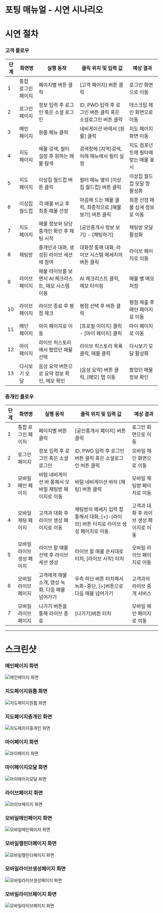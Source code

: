 # 포팅 매뉴얼 - 시연 시나리오

# 시연 절차

### 고객 플로우

| 단계 | 화면명             | 실행 동작                                            | 클릭 위치 및 입력 값                                       | 예상 결과                             |
| ---- | ------------------ | ---------------------------------------------------- | ---------------------------------------------------------- | ------------------------------------- |
| 1    | 통합 로그인 페이지 | 페이지별 버튼 클릭                                   | [고객 페이지] 버튼 클릭                                    | 로그인 화면으로 이동                  |
| 2    | 로그인 페이지      | 정보 입력 후 로그인 혹은 소셜 로그인                 | ID, PWD 입력 후 로그인 버튼 클릭 혹은 소셜로그인 버튼 클릭 | 데스크탑 메인 화면으로 이동           |
| 3    | 메인 페이지        | 원룸 메뉴 클릭                                       | 네비게이션 바에서 [원룸] 클릭                              | 지도 페이지 화면 이동                 |
| 4    | 지도 페이지        | 매물 검색, 필터 설정 후 원하는 매물 탐색             | 검색창에 [지역]검색, 아래 매뉴에서 필터 설정               | 지도 컴포넌트에 필터에 맞는 매물 표시 |
| 5    | 지도 페이지        | 이상집 월드컵 버튼 클릭                              | 필터 메뉴 옆의 [이상집 월드컵] 버튼 클릭                   | 이상집 월드컵 모달 창 활성화          |
| 6    | 이상집 월드컵      | 각 매물 비교 후 최종 매물 선정                       | 마음에 드는 매물 클릭, 최종적으로 [매물 보기] 버튼 클릭    | 최종 선정 매물 상세 정보로 이동       |
| 7    | 지도 페이지        | 매물 정보와 담당 중개인 확인 후 채팅 시작            | [공인중개사 정보 보기] - [채팅하기]                        | 채팅방 모달 활성화                    |
| 8    | 채팅방             | 중개인과 대화, 생성된 라이브 세션에 참여             | 대화창 통해 대화, 라이브 시스템 메세지의 버튼 클릭         | 라이브 페이지로 이동                  |
| 9    | 라이브 페이지      | 매물 라이브를 보면서 AI 체크리스트, 메모 시스템 이용 | AI 체크리스트 클릭, 메모 타이핑                            | 매물 별 메모 저장                     |
| 10   | 라이브 페이지      | 라이브 종료 후 평점 체크                             | 평점 선택 후 버튼 클릭                                     | 평점 제출 후 메인 페이지로 이동       |
| 11   | 메인 페이지        | 마이 페이지로 이동                                   | [프로필 이미지] 클릭 - [마이 페이지] 클릭                  | 마이 페이지로 이동                    |
| 12   | 마이 페이지        | 라이브 히스토리에서 봤었던 매물 선택                 | 라이브 히스토리 목록 클릭, 매물 클릭                       | 다시보기 모달 활성화                  |
| 13   | 다시보기 모달      | 음성 요약 버튼으로 요약 정보 확인, 메모 확인         | [음성 요약] 버튼 클릭, [메모] 탭 이동                      | 봤었던 매물 정보 확인                 |

### 중개인 플로우

| 단계 | 화면명                    | 실행 동작                                             | 클릭 위치 및 입력 값                                                                    | 예상 결과                                |
| ---- | ------------------------- | ----------------------------------------------------- | --------------------------------------------------------------------------------------- | ---------------------------------------- |
| 1    | 통합 로그인 페이지        | 페이지별 버튼 클릭                                    | [공인중개사 페이지] 버튼 클릭                                                           | 로그인 화면으로 이동                     |
| 2    | 로그인 페이지             | 정보 입력 후 로그인 혹은 소셜 로그인                  | ID, PWD 입력 후 로그인 버튼 클릭 혹은 소셜로그인 버튼 클릭                              | 모바일 메인 화면으로 이동                |
| 3    | 모바일 메인 페이지        | 바텀 네비게이션 바 통해서 모바일 채팅방 페이지로 이동 | 바텀 네비게이션 바의 [채팅] 버튼 클릭                                                   | 모바일 채팅방 페이지로 이동              |
| 4    | 모바일 채팅 페이지        | 고객과 대화 후 라이브 생성 페이지로 이동              | 채팅방의 메세지 입력 창 통해서 대화, [+]-[라이브] 버튼 터치로 라이브 생성 페이지로 이동 | 고객과 대화 후 라이브 생성 페이지로 이동 |
| 5    | 모바일 라이브 생성 페이지 | 라이브 할 매물 선택 후 라이브 세션 생성               | 라이브 할 매물 순서대로 터치, [라이브 시작] 터치                                        | 모바일 라이브 페이지로 이동              |
| 6    | 모바일 라이브 페이지      | 고객에게 매물 소개, 영상 녹화, 다음 매물 넘어가기     | 우측 하단 버튼 터치해서 녹화-중단, [>]버튼으로 다음 매물 넘어가기                       | 고객과의 라이브 중개 서비스              |
| 7    | 모바일 라이브 페이지      | 나가기 버튼을 통해 라이브 종료                        | [나가기]버튼 터치                                                                       | 모바일 메인 페이지로 이동                |

---

# 스크린샷

### 메인페이지 화면

![메인페이지 화면](./images/메인페이지.png)

### 지도페이지원룸 화면

![지도페이지원룸 화면](./images/지도페이지원룸.png)

### 지도페이지중개인 화면

![지도페이지중개인 화면](./images/지도페이지중개인.png)

### 마이페이지 화면

![마이페이지 화면](./images/마이페이지.png)

### 마이페이지모달 화면

![마이페이지모달 화면](./images/마이페이지모달.png)

### 라이브페이지 화면

![라이브페이지 화면](./images/라이브페이지.png)

### 모바일메인페이지 화면

![모바일메인페이지 화면](./images/모바일메인페이지.png)

### 모바일캘린더페이지 화면

![모바일캘린더페이지 화면](./images/모바일캘린더페이지.png)

### 모바일라이브생성페이지 화면

![모바일라이브생성페이지 화면](./images/모바일라이브생성페이지.png)

### 모바일라이브페이지 화면

![모바일라이브페이지 화면](./images/모바일라이브페이지.png)
